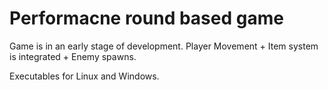 # Performacne round based game 

Game is in an early stage of development. Player Movement + Item system is integrated + Enemy spawns.

Executables for Linux and Windows.